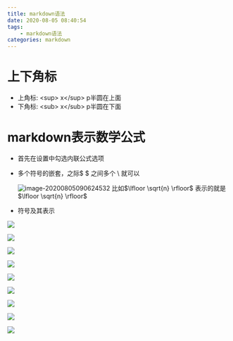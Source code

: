 ```yaml
---
title: markdown语法
date: 2020-08-05 08:40:54
tags:
	- markdown语法
categories: markdown
---
```

# 上下角标

* 上角标: \<sup\> x\</sup\>   p半圆在上面
* 下角标: \<sub\> x\</sub\>   p半圆在下面

# markdown表示数学公式

* 首先在设置中勾选内联公式选项

* 多个符号的嵌套，之际$ $ 之间多个 \ 就可以

  ![image-20200805090624532](C:\Users\liwei\AppData\Roaming\Typora\typora-user-images\image-20200805090624532.png)
比如\$\\lfloor \\sqrt{n} \\rfloor\$  表示的就是$\lfloor \sqrt{n} \rfloor$ 
* 符号及其表示

![](https://i.loli.net/2020/08/05/OnRY2D3HVZWx8oM.png)

![](https://i.loli.net/2020/08/05/gmerKzfXjZIU3RQ.png)

![](https://i.loli.net/2020/08/05/M9UayJhWKcjBbe3.png)

![](https://i.loli.net/2020/08/05/ZjFpV4Cd5nvcPAD.png)

![](https://i.loli.net/2020/08/05/SvLhmWbgF9HT6Mt.png)

![](https://i.loli.net/2020/08/05/gNCOfKT6hkZjwQV.png)

![](https://i.loli.net/2020/08/05/xni1YyapqNmkT5A.png)

![](https://i.loli.net/2020/08/05/Nx9DCZ8ic7fIPKS.png)

![](https://i.loli.net/2020/08/05/j4xcCpYFte6f9RM.png)

